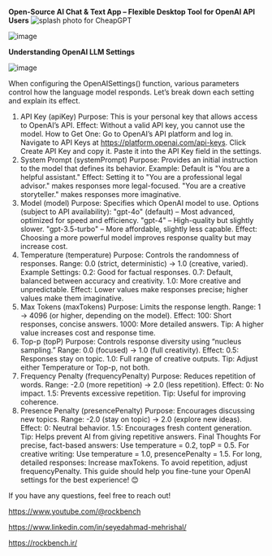 **Open-Source AI Chat & Text App – Flexible Desktop Tool for OpenAI API Users**
![splash photo for CheapGPT](https://github.com/user-attachments/assets/2c735829-50e3-4685-a75f-5609fb38a276)

![image](https://github.com/user-attachments/assets/212bf6bd-85fd-429d-9c96-dc88396599f6)


**Understanding OpenAI LLM Settings**

![image](https://github.com/user-attachments/assets/6a291b3b-e7ab-45c7-a12d-bd408bdd9cd6)


When configuring the OpenAISettings() function, various parameters control how the language model responds. Let’s break down each setting and explain its effect.

1. API Key (apiKey)
Purpose: This is your personal key that allows access to OpenAI’s API.
Effect: Without a valid API key, you cannot use the model.
How to Get One:
Go to OpenAI’s API platform and log in.
Navigate to API Keys at https://platform.openai.com/api-keys.
Click Create API Key and copy it.
Paste it into the API Key field in the settings.
2. System Prompt (systemPrompt)
Purpose: Provides an initial instruction to the model that defines its behavior.
Example: Default is "You are a helpful assistant."
Effect:
Setting it to "You are a professional legal advisor." makes responses more legal-focused.
"You are a creative storyteller." makes responses more imaginative.
3. Model (model)
Purpose: Specifies which OpenAI model to use.
Options (subject to API availability):
"gpt-4o" (default) – Most advanced, optimized for speed and efficiency.
"gpt-4" – High-quality but slightly slower.
"gpt-3.5-turbo" – More affordable, slightly less capable.
Effect: Choosing a more powerful model improves response quality but may increase cost.
4. Temperature (temperature)
Purpose: Controls the randomness of responses.
Range: 0.0 (strict, deterministic) → 1.0 (creative, varied).
Example Settings:
0.2: Good for factual responses.
0.7: Default, balanced between accuracy and creativity.
1.0: More creative and unpredictable.
Effect: Lower values make responses precise; higher values make them imaginative.
5. Max Tokens (maxTokens)
Purpose: Limits the response length.
Range: 1 → 4096 (or higher, depending on the model).
Effect:
100: Short responses, concise answers.
1000: More detailed answers.
Tip: A higher value increases cost and response time.
6. Top-p (topP)
Purpose: Controls response diversity using “nucleus sampling.”
Range: 0.0 (focused) → 1.0 (full creativity).
Effect:
0.5: Responses stay on topic.
1.0: Full range of creative outputs.
Tip: Adjust either Temperature or Top-p, not both.
7. Frequency Penalty (frequencyPenalty)
Purpose: Reduces repetition of words.
Range: -2.0 (more repetition) → 2.0 (less repetition).
Effect:
0: No impact.
1.5: Prevents excessive repetition.
Tip: Useful for improving coherence.
8. Presence Penalty (presencePenalty)
Purpose: Encourages discussing new topics.
Range: -2.0 (stay on topic) → 2.0 (explore new ideas).
Effect:
0: Neutral behavior.
1.5: Encourages fresh content generation.
Tip: Helps prevent AI from giving repetitive answers.
Final Thoughts
For precise, fact-based answers: Use temperature = 0.2, topP = 0.5.
For creative writing: Use temperature = 1.0, presencePenalty = 1.5.
For long, detailed responses: Increase maxTokens.
To avoid repetition, adjust frequencyPenalty.
This guide should help you fine-tune your OpenAI settings for the best experience! 😊

If you have any questions, feel free to reach out!

https://www.youtube.com/@rockbench

https://www.linkedin.com/in/seyedahmad-mehrishal/

https://rockbench.ir/
